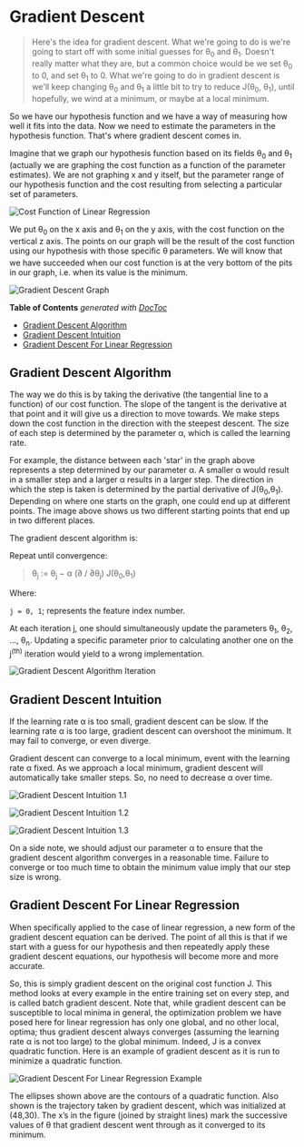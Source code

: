 # Gradient Descent

> Here's the idea for gradient descent. What we're going to do is we're going to start off with some initial guesses for &theta;<sub>0</sub> and &theta;<sub>1</sub>. Doesn't really matter what they are, but a common choice would be we set &theta;<sub>0</sub> to 0, and set &theta;<sub>1</sub> to 0. What we're going to do in gradient descent is we'll keep changing &theta;<sub>0</sub> and &theta;<sub>1</sub> a little bit to try to reduce J(&theta;<sub>0</sub>, &theta;<sub>1</sub>), until hopefully, we wind at a minimum, or maybe at a local minimum.

So we have our hypothesis function and we have a way of measuring how well it fits into the data. Now we need to estimate the parameters in the hypothesis function. That's where gradient descent comes in.

Imagine that we graph our hypothesis function based on its fields &theta;<sub>0</sub> and &theta;<sub>1</sub> (actually we are graphing the cost function as a function of the parameter estimates). We are not graphing x and y itself, but the parameter range of our hypothesis function and the cost resulting from selecting a particular set of parameters.

![Cost Function of Linear Regression](https://raw.githubusercontent.com/rmolinamir/machine-learning-notes/main/docs/1-supervised-learning/2-gradient-descent/images/Cost-Function%20of%20Linear%20Regression.png)

We put &theta;<sub>0</sub> on the x axis and &theta;<sub>1</sub> on the y axis, with the cost function on the vertical z axis. The points on our graph will be the result of the cost function using our hypothesis with those specific &theta;<sub> </sub>parameters. We will know that we have succeeded when our cost function is at the very bottom of the pits in our graph, i.e. when its value is the minimum.

![Gradient Descent Graph](https://raw.githubusercontent.com/rmolinamir/machine-learning-notes/main/docs/1-supervised-learning/2-gradient-descent/images/Gradient-Descent%20Graph.png)

<!-- START doctoc generated TOC please keep comment here to allow auto update -->
<!-- DON'T EDIT THIS SECTION, INSTEAD RE-RUN doctoc TO UPDATE -->
**Table of Contents**  *generated with [DocToc](https://github.com/thlorenz/doctoc)*

- [Gradient Descent Algorithm](#gradient-descent-algorithm)
- [Gradient Descent Intuition](#gradient-descent-intuition)
- [Gradient Descent For Linear Regression](#gradient-descent-for-linear-regression)

<!-- END doctoc generated TOC please keep comment here to allow auto update -->

## Gradient Descent Algorithm

The way we do this is by taking the derivative (the tangential line to a function) of our cost function. The slope of the tangent is the derivative at that point and it will give us a direction to move towards. We make steps down the cost function in the direction with the steepest descent. The size of each step is determined by the parameter α, which is called the learning rate.

For example, the distance between each 'star' in the graph above represents a step determined by our parameter α. A smaller α would result in a smaller step and a larger α results in a larger step. The direction in which the step is taken is determined by the partial derivative of J(&theta;<sub>0</sub>,&theta;<sub>1</sub>). Depending on where one starts on the graph, one could end up at different points. The image above shows us two different starting points that end up in two different places.

The gradient descent algorithm is:

Repeat until convergence:

> &theta;<sub>j</sub> := &theta;<sub>j</sub> − α (∂ / ∂&theta;<sub>j</sub>) J(&theta;<sub>0</sub>,&theta;<sub>1</sub>)

Where:

`j = 0, 1`; represents the feature index number.

At each iteration j, one should simultaneously update the parameters &theta;<sub>1</sub>, &theta;<sub>2</sub>, ..., &theta;<sub>n</sub>. Updating a specific parameter prior to calculating another one on the j<sup>(th)</sup> iteration would yield to a wrong implementation.

![Gradient Descent Algorithm Iteration](https://raw.githubusercontent.com/rmolinamir/machine-learning-notes/main/docs/1-supervised-learning/2-gradient-descent/images/Gradient-Descent%20Algorithm%20Iteration.png)

## Gradient Descent Intuition

If the learning rate α is too small, gradient descent can be slow. If the learning rate α is too large, gradient descent can overshoot the minimum. It may fail to converge, or even diverge.

Gradient descent can converge to a local minimum, event with the learning rate α fixed. As we approach a local minimum, gradient descent will automatically take smaller steps. So, no need to decrease α over time.

![Gradient Descent Intuition 1.1](https://raw.githubusercontent.com/rmolinamir/machine-learning-notes/main/docs/1-supervised-learning/2-gradient-descent/images/Gradient-Descent%20Intuition%201.1.png)

![Gradient Descent Intuition 1.2](https://raw.githubusercontent.com/rmolinamir/machine-learning-notes/main/docs/1-supervised-learning/2-gradient-descent/images/Gradient-Descent%20Intuition%201.2.png)

![Gradient Descent Intuition 1.3](https://raw.githubusercontent.com/rmolinamir/machine-learning-notes/main/docs/1-supervised-learning/2-gradient-descent/images/Gradient-Descent%20Intuition%201.3.png)

On a side note, we should adjust our parameter α to ensure that the gradient descent algorithm converges in a reasonable time. Failure to converge or too much time to obtain the minimum value imply that our step size is wrong.

## Gradient Descent For Linear Regression

When specifically applied to the case of linear regression, a new form of the gradient descent equation can be derived. The point of all this is that if we start with a guess for our hypothesis and then repeatedly apply these gradient descent equations, our hypothesis will become more and more accurate.

So, this is simply gradient descent on the original cost function J. This method looks at every example in the entire training set on every step, and is called batch gradient descent. Note that, while gradient descent can be susceptible to local minima in general, the optimization problem we have posed here for linear regression has only one global, and no other local, optima; thus gradient descent always converges (assuming the learning rate α is not too large) to the global minimum. Indeed, J is a convex quadratic function. Here is an example of gradient descent as it is run to minimize a quadratic function.

![Gradient Descent For Linear Regression Example](https://raw.githubusercontent.com/rmolinamir/machine-learning-notes/main/docs/1-supervised-learning/2-gradient-descent/images/Gradient-Descent%20For%20Linear%20Regression%20Example.png)

The ellipses shown above are the contours of a quadratic function. Also shown is the trajectory taken by gradient descent, which was initialized at (48,30). The x’s in the figure (joined by straight lines) mark the successive values of θ that gradient descent went through as it converged to its minimum.
